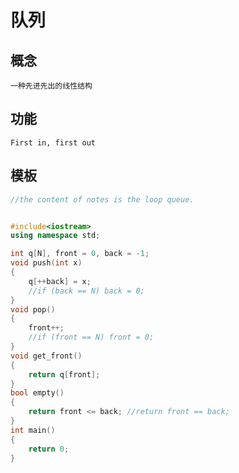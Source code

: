 # 队列

## 概念
    一种先进先出的线性结构
## 功能
    First in, first out
## 模板
```cpp
//the content of notes is the loop queue.


#include<iostream>
using namespace std;

int q[N], front = 0, back = -1;
void push(int x)
{
    q[++back] = x;
    //if (back == N) back = 0;
}
void pop()
{
    front++;
    //if (front == N) front = 0;
}
void get_front()
{
    return q[front];
}
bool empty()
{
    return front <= back; //return front == back;
}
int main()
{
    return 0;
}
```
